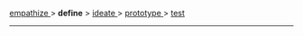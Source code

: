 [ empathize ](empathize.md) > **define** > [ ideate ](ideate.md) > [ prototype ](prototype.md) > [ test ](test.md)
<hr>